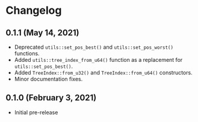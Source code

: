 # Changelog

## 0.1.1 (May 14, 2021)

* Deprecated `utils::set_pos_best()` and `utils::set_pos_worst()` functions.
* Added `utils::tree_index_from_u64()` function as a replacement for `utils::set_pos_best()`.
* Added `TreeIndex::from_u32()` and `TreeIndex::from_u64()` constructors.
* Minor documentation fixes.

## 0.1.0 (February 3, 2021)

* Initial pre-release